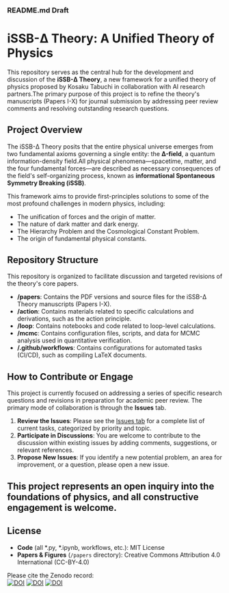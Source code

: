 ### README.md Draft

# iSSB-Δ Theory: A Unified Theory of Physics

This repository serves as the central hub for the development and discussion of the **iSSB-Δ Theory**, a new framework for a unified theory of physics proposed by Kosaku Tabuchi in collaboration with AI research partners.The primary purpose of this project is to refine the theory's manuscripts (Papers I-X) for journal submission by addressing peer review comments and resolving outstanding research questions.

## Project Overview

The iSSB-Δ Theory posits that the entire physical universe emerges from two fundamental axioms governing a single entity: the **Δ-field**, a quantum information-density field.All physical phenomena—spacetime, matter, and the four fundamental forces—are described as necessary consequences of the field's self-organizing process, known as **informational Spontaneous Symmetry Breaking (iSSB)**.

This framework aims to provide first-principles solutions to some of the most profound challenges in modern physics, including:

  * The unification of forces and the origin of matter.
  * The nature of dark matter and dark energy.
  * The Hierarchy Problem and the Cosmological Constant Problem.
  * The origin of fundamental physical constants.

## Repository Structure

This repository is organized to facilitate discussion and targeted revisions of the theory's core papers.

  * **/papers**: Contains the PDF versions and source files for the iSSB-Δ Theory manuscripts (Papers I-X).
  * **/action**: Contains materials related to specific calculations and derivations, such as the action principle.
  * **/loop**: Contains notebooks and code related to loop-level calculations.
  * **/mcmc**: Contains configuration files, scripts, and data for MCMC analysis used in quantitative verification.
  * **/.github/workflows**: Contains configurations for automated tasks (CI/CD), such as compiling LaTeX documents.

## How to Contribute or Engage

This project is currently focused on addressing a series of specific research questions and revisions in preparation for academic peer review. The primary mode of collaboration is through the **Issues** tab.

1.  **Review the Issues**: Please see the [Issues tab](https://www.google.com/search?q=https://github.com/mason-tabuchi/issb-delta-revision/issues) for a complete list of current tasks, categorized by priority and topic.
2.  **Participate in Discussions**: You are welcome to contribute to the discussion within existing issues by adding comments, suggestions, or relevant references.
3.  **Propose New Issues**: If you identify a new potential problem, an area for improvement, or a question, please open a new issue.

This project represents an open inquiry into the foundations of physics, and all constructive engagement is welcome.
---
## License

* **Code** (all *.py, *.ipynb, workflows, etc.): MIT License  
* **Papers & Figures** (`/papers` directory): Creative Commons Attribution 4.0 International (CC-BY-4.0)

Please cite the Zenodo record:  
[![DOI](https://zenodo.org/badge/10.5281/zenodo.15852514.svg)](https://doi.org/10.5281/zenodo.15852514)
[![DOI](https://zenodo.org/badge/10.5281/zenodo.16014430.svg)](https://doi.org/10.5281/zenodo.16014430)
[![DOI](https://zenodo.org/badge/10.5281/zenodo.16116302.svg)](https://doi.org/10.5281/zenodo.16116302)
